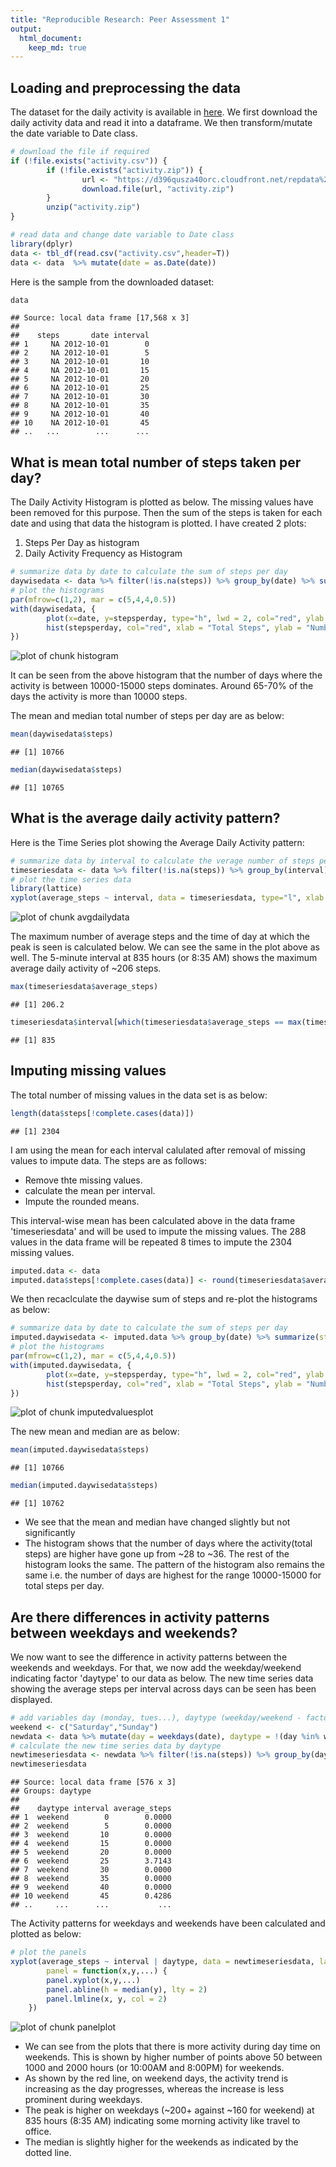 ```yaml
---
title: "Reproducible Research: Peer Assessment 1"
output: 
  html_document:
    keep_md: true
---
```



## Loading and preprocessing the data
The dataset for the daily activity is available in [here](https://d396qusza40orc.cloudfront.net/repdata%2Fdata%2Factivity.zip).  We first download the daily activity data and read it into a dataframe.  We then transform/mutate the date variable to Date class. 

```r
# download the file if required
if (!file.exists("activity.csv")) {
        if (!file.exists("activity.zip")) {
                url <- "https://d396qusza40orc.cloudfront.net/repdata%2Fdata%2Factivity.zip"
                download.file(url, "activity.zip")
        }
        unzip("activity.zip")
}

# read data and change date variable to Date class
library(dplyr)
data <- tbl_df(read.csv("activity.csv",header=T))
data <- data  %>% mutate(date = as.Date(date))
```
  
Here is the sample from the downloaded dataset:

```r
data
```

```
## Source: local data frame [17,568 x 3]
## 
##    steps       date interval
## 1     NA 2012-10-01        0
## 2     NA 2012-10-01        5
## 3     NA 2012-10-01       10
## 4     NA 2012-10-01       15
## 5     NA 2012-10-01       20
## 6     NA 2012-10-01       25
## 7     NA 2012-10-01       30
## 8     NA 2012-10-01       35
## 9     NA 2012-10-01       40
## 10    NA 2012-10-01       45
## ..   ...        ...      ...
```

## What is mean total number of steps taken per day?
  
The Daily Activity Histogram is plotted as below.  The missing values have been removed for this purpose.  Then the sum of the steps is taken for each date and using that data the histogram is plotted.  I have created 2 plots:
1. Steps Per Day as histogram
2. Daily Activity Frequency as Histogram


```r
# summarize data by date to calculate the sum of steps per day
daywisedata <- data %>% filter(!is.na(steps)) %>% group_by(date) %>% summarize(stepsperday = sum(steps))
# plot the histograms
par(mfrow=c(1,2), mar = c(5,4,4,0.5))
with(daywisedata, {
        plot(x=date, y=stepsperday, type="h", lwd = 2, col="red", ylab = "Steps", xlab = "Date", main = "Steps Per Day")
        hist(stepsperday, col="red", xlab = "Total Steps", ylab = "Number Of Days", main = "Daily Activity Frequency")
})
```

![plot of chunk histogram](figure/histogram.png) 
  
It can be seen from the above histogram that the number of days where the activity is between 10000-15000 steps dominates.  Around 65-70% of the days the activity is more than 10000 steps.

The mean and median total number of steps per day are as below:

```r
mean(daywisedata$steps)
```

```
## [1] 10766
```

```r
median(daywisedata$steps)
```

```
## [1] 10765
```

## What is the average daily activity pattern?
Here is the Time Series plot showing the Average Daily Activity pattern:

```r
# summarize data by interval to calculate the verage number of steps per day
timeseriesdata <- data %>% filter(!is.na(steps)) %>% group_by(interval) %>% summarize(average_steps = mean(steps))
# plot the time series data
library(lattice)
xyplot(average_steps ~ interval, data = timeseriesdata, type="l", xlab = "Time Of Day (HHMM)", ylab = "Average Steps", main = "Average Daily Activity")
```

![plot of chunk avgdailydata](figure/avgdailydata.png) 
  
The maximum number of average steps and the time of day at which the peak is seen is calculated below.  We can see the same in the plot above as well.  The 5-minute interval at 835 hours (or 8:35 AM) shows the maximum average daily activity of ~206 steps.

```r
max(timeseriesdata$average_steps)
```

```
## [1] 206.2
```

```r
timeseriesdata$interval[which(timeseriesdata$average_steps == max(timeseriesdata$average_steps))]
```

```
## [1] 835
```

## Imputing missing values
The total number of missing values in the data set is as below:

```r
length(data$steps[!complete.cases(data)])
```

```
## [1] 2304
```
  
I am using the mean for each interval calulated after removal of missing values to impute data.  The steps are as follows:
- Remove thte missing values.
- calculate the mean per interval.
- Impute the rounded means.

This interval-wise mean has been calculated above in the data frame 'timeseriesdata' and will be used to impute the missing values.  The 288 values in the data frame will be repeated 8 times to impute the 2304 missing values.

```r
imputed.data <- data
imputed.data$steps[!complete.cases(data)] <- round(timeseriesdata$average_steps)
```
  
We then recaclculate the daywise sum of steps and re-plot the histograms as below:

```r
# summarize data by date to calculate the sum of steps per day
imputed.daywisedata <- imputed.data %>% group_by(date) %>% summarize(stepsperday = sum(steps))
# plot the histograms
par(mfrow=c(1,2), mar = c(5,4,4,0.5))
with(imputed.daywisedata, {
        plot(x=date, y=stepsperday, type="h", lwd = 2, col="red", ylab = "Steps", xlab = "Date", main = "Steps Per Day")
        hist(stepsperday, col="red", xlab = "Total Steps", ylab = "Number Of Days", main = "Daily Activity Frequency")
})
```

![plot of chunk imputedvaluesplot](figure/imputedvaluesplot.png) 

The new mean and median are as below:

```r
mean(imputed.daywisedata$steps)
```

```
## [1] 10766
```

```r
median(imputed.daywisedata$steps)
```

```
## [1] 10762
```
  
- We see that the mean and median have changed slightly but not significantly
- The histogram shows that the number of days where the activity(total steps) are higher have gone up from ~28 to ~36.  The rest of the histogram looks the same.  The pattern of the histogram also remains the same i.e. the number of days are highest for the range 10000-15000 for total steps per day.

## Are there differences in activity patterns between weekdays and weekends?
  
We now want to see the difference in activity patterns between the weekends and weekdays.  For that, we now add the weekday/weekend indicating factor 'daytype' to our data as below.  The new time series data showing the average steps per interval across days can be seen has been displayed.

```r
# add variables day (monday, tues...), daytype (weekday/weekend - factor)
weekend <- c("Saturday","Sunday")
newdata <- data %>% mutate(day = weekdays(date), daytype = !(day %in% weekend)) %>% mutate(daytype = factor(daytype, labels = c("weekend", "weekday")))
# calculate the new time series data by daytype
newtimeseriesdata <- newdata %>% filter(!is.na(steps)) %>% group_by(daytype, interval) %>% summarize(average_steps = mean(steps))
newtimeseriesdata
```

```
## Source: local data frame [576 x 3]
## Groups: daytype
## 
##    daytype interval average_steps
## 1  weekend        0        0.0000
## 2  weekend        5        0.0000
## 3  weekend       10        0.0000
## 4  weekend       15        0.0000
## 5  weekend       20        0.0000
## 6  weekend       25        3.7143
## 7  weekend       30        0.0000
## 8  weekend       35        0.0000
## 9  weekend       40        0.0000
## 10 weekend       45        0.4286
## ..     ...      ...           ...
```
  
The Activity patterns for weekdays and weekends have been calculated and plotted as below:

```r
# plot the panels
xyplot(average_steps ~ interval | daytype, data = newtimeseriesdata, layout = c(1,2), type="l", main = "Average Daily Activity", xlab = "Interval", ylab = "Number of Steps",
        panel = function(x,y,...) {
		panel.xyplot(x,y,...)
		panel.abline(h = median(y), lty = 2)
		panel.lmline(x, y, col = 2)
	})
```

![plot of chunk panelplot](figure/panelplot.png) 
  
- We can see from the plots that there is more activity during day time on weekends.  This is shown by higher number of points above 50 between 1000 and 2000 hours (or 10:00AM and 8:00PM) for weekends.
- As shown by the red line, on weekend days, the activity trend is increasing as the day progresses, whereas the increase is less prominent during weekdays.  
- The peak is higher on weekdays (~200+ against ~160 for weekend) at 835 hours (8:35 AM) indicating some morning activity like travel to office.
- The median is slightly higher for the weekends as indicated by the dotted line.


